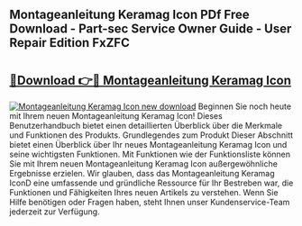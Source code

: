 ## Montageanleitung Keramag Icon PDf Free Download - Part-sec Service Owner Guide - User Repair Edition FxZFC

# <h2><a href="http://df7bpof.blite.top/?on=Montageanleitung+Keramag+Icon">🔗Download 👉🔴 Montageanleitung Keramag Icon</a></h2>

[![Montageanleitung Keramag Icon new download](https://i.imgur.com/lujVjoI.png)](http://df7bpof.blite.top/?on=Montageanleitung+Keramag+Icon)
Beginnen Sie noch heute mit Ihrem neuen Montageanleitung Keramag Icon! Dieses Benutzerhandbuch bietet einen detaillierten Überblick über die Merkmale und Funktionen des Produkts. Grundlegendes zum Produkt Dieser Abschnitt bietet einen Überblick über Ihr neues Montageanleitung Keramag Icon und seine wichtigsten Funktionen. Mit Funktionen wie der Funktionsliste können Sie mit Ihrem neuen Montageanleitung Keramag Icon außergewöhnliche Ergebnisse erzielen. Wir glauben, dass das Montageanleitung Keramag IconD eine umfassende und gründliche Ressource für Ihr Bestreben war, die Funktionen und Fähigkeiten Ihres neuen Artikels zu verstehen. Wenn Sie Hilfe benötigen oder Fragen haben, steht Ihnen unser Kundenservice-Team jederzeit zur Verfügung.
